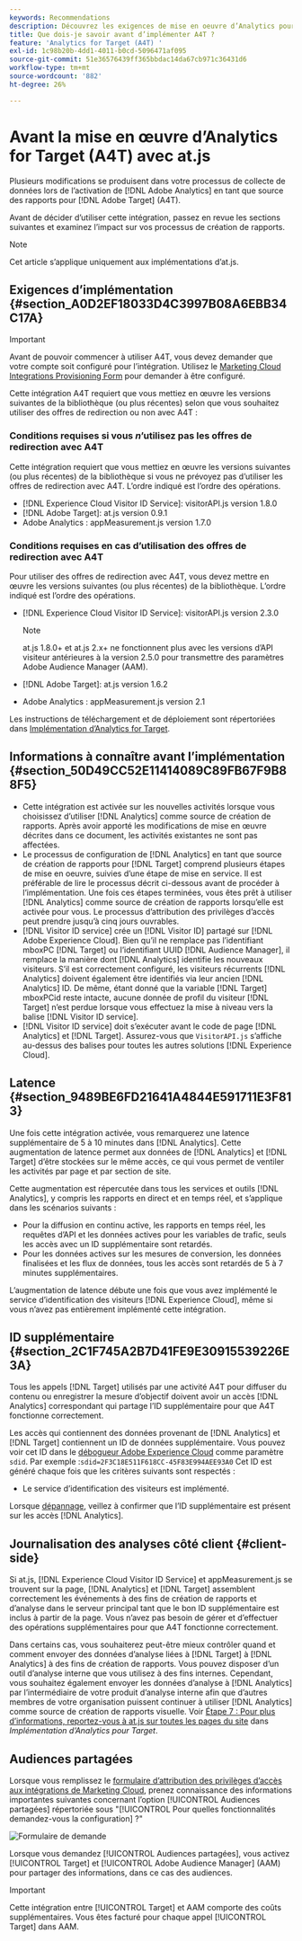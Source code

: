 ```yaml
---
keywords: Recommendations
description: Découvrez les exigences de mise en oeuvre d’Analytics pour  [!DNL Target] (A4T) et ce que vous devez prendre en compte avant de mettre en oeuvre cette intégration.
title: Que dois-je savoir avant d’implémenter A4T ?
feature: 'Analytics for Target (A4T) '
exl-id: 1c98b20b-4dd1-4011-b0cd-5096471af095
source-git-commit: 51e36576439ff365bbdac14da67cb971c36431d6
workflow-type: tm+mt
source-wordcount: '882'
ht-degree: 26%

---
```


# Avant la mise en œuvre dʼAnalytics for Target (A4T) avec at.js

Plusieurs modifications se produisent dans votre processus de collecte de données lors de l’activation de [!DNL Adobe Analytics] en tant que source des rapports pour [!DNL Adobe Target] (A4T).

Avant de décider d’utiliser cette intégration, passez en revue les sections suivantes et examinez l’impact sur vos processus de création de rapports.

>[!NOTE]
>
>Cet article s’applique uniquement aux implémentations d’at.js.

## Exigences d’implémentation {#section_A0D2EF18033D4C3997B08A6EBB34C17A}

>[!IMPORTANT]
>
>Avant de pouvoir commencer à utiliser A4T, vous devez demander que votre compte soit configuré pour l’intégration. Utilisez le [Marketing Cloud Integrations Provisioning Form](https://www.adobe.com/go/audiences) pour demander à être configuré.

Cette intégration A4T requiert que vous mettiez en œuvre les versions suivantes de la bibliothèque (ou plus récentes) selon que vous souhaitez utiliser des offres de redirection ou non avec A4T :

### Conditions requises si vous *n*’utilisez pas les offres de redirection avec A4T

Cette intégration requiert que vous mettiez en œuvre les versions suivantes (ou plus récentes) de la bibliothèque si vous ne prévoyez pas d’utiliser les offres de redirection avec A4T. L’ordre indiqué est l’ordre des opérations.

* [!DNL Experience Cloud Visitor ID Service]: visitorAPI.js version 1.8.0
* [!DNL Adobe Target]: at.js version 0.9.1
* Adobe Analytics : appMeasurement.js version 1.7.0

### Conditions requises en cas d’utilisation des offres de redirection avec A4T

Pour utiliser des offres de redirection avec A4T, vous devez mettre en œuvre les versions suivantes (ou plus récentes) de la bibliothèque. L’ordre indiqué est l’ordre des opérations.

* [!DNL Experience Cloud Visitor ID Service]: visitorAPI.js version 2.3.0

   >[!NOTE]
   >
   >at.js 1.8.0+ et at.js 2.x+ ne fonctionnent plus avec les versions d’API visiteur antérieures à la version 2.5.0 pour transmettre des paramètres Adobe Audience Manager (AAM).

* [!DNL Adobe Target]: at.js version 1.6.2

* Adobe Analytics : appMeasurement.js version 2.1

Les instructions de téléchargement et de déploiement sont répertoriées dans [Implémentation d’Analytics for Target](/help/c-integrating-target-with-mac/a4t/a4timplementation.md).

## Informations à connaître avant l’implémentation {#section_50D49CC52E11414089C89FB67F9B88F5}

* Cette intégration est activée sur les nouvelles activités lorsque vous choisissez d’utiliser [!DNL Analytics] comme source de création de rapports. Après avoir apporté les modifications de mise en œuvre décrites dans ce document, les activités existantes ne sont pas affectées.
* Le processus de configuration de [!DNL Analytics] en tant que source de création de rapports pour [!DNL Target] comprend plusieurs étapes de mise en oeuvre, suivies d’une étape de mise en service. Il est préférable de lire le processus décrit ci-dessous avant de procéder à l’implémentation. Une fois ces étapes terminées, vous êtes prêt à utiliser [!DNL Analytics] comme source de création de rapports lorsqu’elle est activée pour vous. Le processus d’attribution des privilèges d’accès peut prendre jusqu’à cinq jours ouvrables.
* [!DNL Visitor ID service] crée un [!DNL Visitor ID] partagé sur [!DNL Adobe Experience Cloud]. Bien qu’il ne remplace pas l’identifiant mboxPC [!DNL Target] ou l’identifiant UUID [!DNL Audience Manager], il remplace la manière dont [!DNL Analytics] identifie les nouveaux visiteurs. S’il est correctement configuré, les visiteurs récurrents [!DNL Analytics] doivent également être identifiés via leur ancien [!DNL Analytics] ID. De même, étant donné que la variable [!DNL Target] mboxPCid reste intacte, aucune donnée de profil du visiteur [!DNL Target] n’est perdue lorsque vous effectuez la mise à niveau vers la balise [!DNL Visitor ID service].
* [!DNL Visitor ID service] doit s’exécuter avant le code de page [!DNL Analytics] et [!DNL Target]. Assurez-vous que `VisitorAPI.js` s’affiche au-dessus des balises pour toutes les autres solutions [!DNL Experience Cloud].

## Latence {#section_9489BE6FD21641A4844E591711E3F813}

Une fois cette intégration activée, vous remarquerez une latence supplémentaire de 5 à 10 minutes dans [!DNL Analytics]. Cette augmentation de latence permet aux données de [!DNL Analytics] et [!DNL Target] d’être stockées sur le même accès, ce qui vous permet de ventiler les activités par page et par section de site.

Cette augmentation est répercutée dans tous les services et outils [!DNL Analytics], y compris les rapports en direct et en temps réel, et s’applique dans les scénarios suivants :

* Pour la diffusion en continu active, les rapports en temps réel, les requêtes d’API et les données actives pour les variables de trafic, seuls les accès avec un ID supplémentaire sont retardés.
* Pour les données actives sur les mesures de conversion, les données finalisées et les flux de données, tous les accès sont retardés de 5 à 7 minutes supplémentaires.

L’augmentation de latence débute une fois que vous avez implémenté le service d’identification des visiteurs [!DNL Experience Cloud], même si vous n’avez pas entièrement implémenté cette intégration.

## ID supplémentaire {#section_2C1F745A2B7D41FE9E30915539226E3A}

Tous les appels [!DNL Target] utilisés par une activité A4T pour diffuser du contenu ou enregistrer la mesure d’objectif doivent avoir un accès [!DNL Analytics] correspondant qui partage l’ID supplémentaire pour que A4T fonctionne correctement.

Les accès qui contiennent des données provenant de [!DNL Analytics] et [!DNL Target] contiennent un ID de données supplémentaire. Vous pouvez voir cet ID dans le [débogueur Adobe Experience Cloud](https://experienceleague.adobe.com/docs/debugger/using/experience-cloud-debugger.html) comme paramètre `sdid`. Par exemple :`sdid=2F3C18E511F618CC-45F83E994AEE93A0` Cet ID est généré chaque fois que les critères suivants sont respectés :

* Le service d’identification des visiteurs est implémenté.

Lorsque [dépannage](/help/c-integrating-target-with-mac/a4t/c-a4t-troubleshooting/a4t-troubleshooting.md), veillez à confirmer que l’ID supplémentaire est présent sur les accès [!DNL Analytics].

## Journalisation des analyses côté client {#client-side}

Si at.js, [!DNL Experience Cloud Visitor ID Service] et appMeasurement.js se trouvent sur la page, [!DNL Analytics] et [!DNL Target] assemblent correctement les événements à des fins de création de rapports et d’analyse dans le serveur principal tant que le bon ID supplémentaire est inclus à partir de la page. Vous n’avez pas besoin de gérer et d’effectuer des opérations supplémentaires pour que A4T fonctionne correctement.

Dans certains cas, vous souhaiterez peut-être mieux contrôler quand et comment envoyer des données d’analyse liées à [!DNL Target] à [!DNL Analytics] à des fins de création de rapports. Vous pouvez disposer d’un outil d’analyse interne que vous utilisez à des fins internes. Cependant, vous souhaitez également envoyer les données d’analyse à [!DNL Analytics] par l’intermédiaire de votre produit d’analyse interne afin que d’autres membres de votre organisation puissent continuer à utiliser [!DNL Analytics] comme source de création de rapports visuelle. Voir [Étape 7 : Pour plus d’informations, reportez-vous à at.js sur toutes les pages du site](/help/c-integrating-target-with-mac/a4t/a4timplementation.md#step7) dans *Implémentation d’Analytics pour Target*.

## Audiences partagées

Lorsque vous remplissez le [formulaire d’attribution des privilèges d’accès aux intégrations de Marketing Cloud](https://www.adobe.com/go/audiences), prenez connaissance des informations importantes suivantes concernant l’option [!UICONTROL Audiences partagées] répertoriée sous &quot;[!UICONTROL Pour quelles fonctionnalités demandez-vous la configuration] ?&quot;

![Formulaire de demande](/help/c-integrating-target-with-mac/a4t/assets/request-form.png)

Lorsque vous demandez [!UICONTROL Audiences partagées], vous activez [!UICONTROL Target] et [!UICONTROL Adobe Audience Manager] (AAM) pour partager des informations, dans ce cas des audiences.

>[!IMPORTANT]
>
>Cette intégration entre [!UICONTROL Target] et AAM comporte des coûts supplémentaires. Vous êtes facturé pour chaque appel [!UICONTROL Target] dans AAM.
